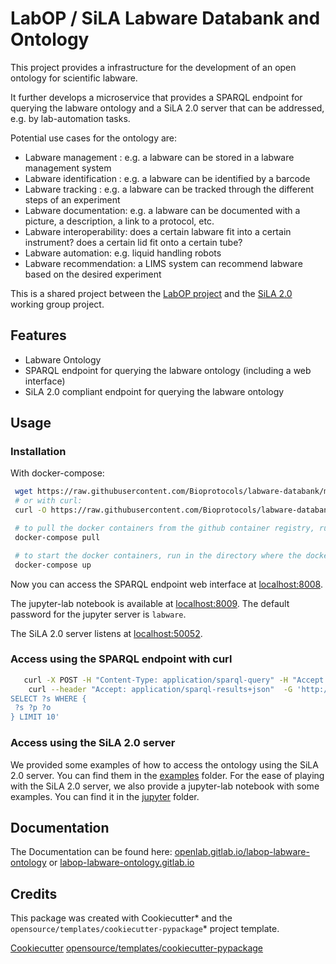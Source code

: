 # LabOP / SiLA Labware Databank and Ontology


This project provides a infrastructure for the development of an open ontology for scientific labware. 

It further develops a microservice that provides a SPARQL endpoint for querying the labware ontology and a SiLA 2.0 server that can be addressed, e.g. by lab-automation tasks.

Potential use cases for the ontology are:

 * Labware management : e.g. a labware can be stored in a labware management system
 * Labware identification : e.g. a labware can be identified by a barcode
 * Labware tracking : e.g. a labware can be tracked through the different steps of an experiment
 * Labware documentation: e.g. a labware can be documented with a picture, a description, a link to a protocol, etc.
 * Labware interoperability: does a certain labware fit into a certain instrument? does a certain lid fit onto a certain tube?
 * Labware automation: e.g. liquid handling robots
 * Labware recommendation: a LIMS system can recommend labware based on the desired experiment


This is a shared project between the [LabOP project](https://bioprotocols.org/) and the [SiLA 2.0](https://www.sila-standard.org/) working group project.

## Features

 * Labware Ontology
 * SPARQL endpoint for querying the labware ontology (including a web interface)
 * SiLA 2.0 compliant endpoint for querying the labware ontology

## Usage

### Installation

With docker-compose:

```bash
 wget https://raw.githubusercontent.com/Bioprotocols/labware-databank/main/docker/docker-compose.yml
 # or with curl:
 curl -O https://raw.githubusercontent.com/Bioprotocols/labware-databank/main/docker/docker-compose.yml

 # to pull the docker containers from the github container registry, run in the directory where the docker-compose file is located:
 docker-compose pull

 # to start the docker containers, run in the directory where the docker-compose file is located (add -d to run in the background):
 docker-compose up
```

Now you can access the SPARQL endpoint web interface at [localhost:8008](http://localhost:8008/).

The jupyter-lab notebook is available at [localhost:8009](http://localhost:8009/).
The default password for the jupyter server is `labware`.

The SiLA 2.0 server listens at [localhost:50052](http://localhost:50052/).

### Access using the SPARQL endpoint with curl

```bash
   curl -X POST -H "Content-Type: application/sparql-query" -H "Accept: application/sparql-results+json" --data "SELECT * WHERE { ?s ?p ?o } LIMIT 10" http://localhost:8008/sparql
    curl --header "Accept: application/sparql-results+json"  -G 'http://localhost:8008/sparql' --data-urlencode query='
SELECT ?s WHERE {
 ?s ?p ?o
} LIMIT 10'
```


### Access using the SiLA 2.0 server

We provided some examples of how to access the ontology using the SiLA 2.0 server. You can find them in the [examples](examples/) folder.
For the ease of playing with the SiLA 2.0 server, we also provide a jupyter-lab notebook with some examples. You can find it in the [jupyter](jupyter/) folder.

 

## Documentation

The Documentation can be found here: [openlab.gitlab.io/labop-labware-ontology](openlab.gitlab.io/labop-labware-ontology) or [labop-labware-ontology.gitlab.io](labop_labware_ontology.gitlab.io/)


## Credits

This package was created with Cookiecutter* and the `opensource/templates/cookiecutter-pypackage`* project template.

[Cookiecutter](https://github.com/audreyr/cookiecutter )
[opensource/templates/cookiecutter-pypackage](https://gitlab.com/opensourcelab/software-dev/cookiecutter-pypackage) 
